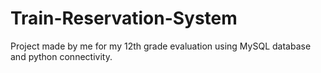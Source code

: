 # Train-Reservation-System
Project made by me for my 12th grade evaluation using MySQL database and python connectivity.

